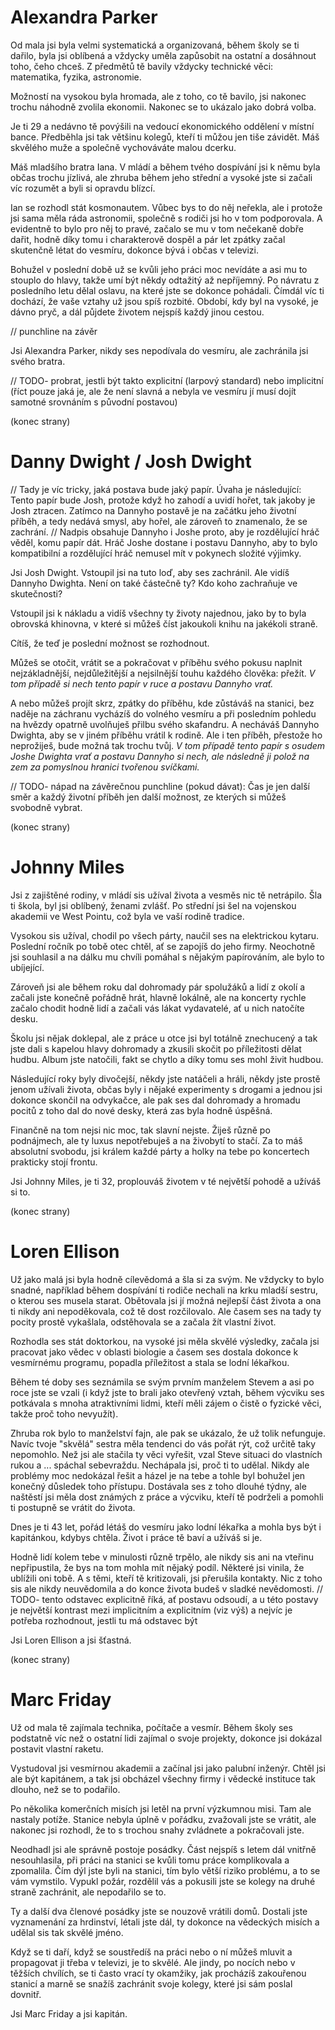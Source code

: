# Alexandra Parker

Od mala jsi byla velmi systematická a organizovaná, během školy se ti dařilo, byla jsi oblíbená a vždycky uměla zapůsobit na ostatní a dosáhnout toho, čeho chceš. Z předmětů tě bavily vždycky technické věci: matematika, fyzika, astronomie.

Možností na vysokou byla hromada, ale z toho, co tě bavilo, jsi nakonec trochu náhodně zvolila ekonomii. Nakonec se to ukázalo jako dobrá volba.

Je ti 29 a nedávno tě povýšili na vedoucí ekonomického oddělení v místní bance. Předběhla jsi tak většinu kolegů, kteří ti můžou jen tiše závidět. Máš skvělého muže a společně vychováváte malou dcerku.

Máš mladšího bratra Iana. V mládí a během tvého dospívání jsi k němu byla občas trochu jízlivá, ale zhruba během jeho střední a vysoké jste si začali víc rozumět a byli si opravdu blízcí.

Ian se rozhodl stát kosmonautem. Vůbec bys to do něj neřekla, ale i protože jsi sama měla ráda astronomii, společně s rodiči jsi ho v tom podporovala. A evidentně to bylo pro něj to pravé, začalo se mu v tom nečekaně dobře dařit, hodně díky tomu i charakterově dospěl a pár let zpátky začal skutenčně létat do vesmíru, dokonce bývá i občas v televizi.

Bohužel v poslední době už se kvůli jeho práci moc nevídáte a asi mu to stouplo do hlavy, takže umí být někdy odtažitý až nepříjemný. Po návratu z posledního letu dělal oslavu, na které jste se dokonce pohádali. Čímdál víc ti dochází, že vaše vztahy už jsou spíš rozbité. Období, kdy byl na vysoké, je dávno pryč, a dál půjdete životem nejspíš každý jinou cestou.

// punchline na závěr

Jsi Alexandra Parker, nikdy ses nepodívala do vesmíru, ale zachránila jsi svého bratra.

// TODO- probrat, jestli být takto explicitní (larpový standard) nebo implicitní (říct pouze jaká je, ale že není slavná a nebyla ve vesmíru jí musí dojít samotné srovnáním s původní postavou)

(konec strany)

# Danny Dwight / Josh Dwight

// Tady je víc tricky, jaká postava bude jaký papír. Úvaha je následující: Tento papír bude Josh, protože když ho zahodí a uvidí hořet, tak jakoby je Josh ztracen. Zatímco na Dannyho postavě je na začátku jeho životní příběh, a tedy nedává smysl, aby hořel, ale zároveň to znamenalo, že se zachrání.
// Nadpis obsahuje Dannyho i Joshe proto, aby je rozdělující hráč věděl, komu papír dát. Hráč Joshe dostane i postavu Dannyho, aby to bylo kompatibilní a rozdělující hráč nemusel mít v pokynech složité výjimky.

Jsi Josh Dwight. Vstoupil jsi na tuto loď, aby ses zachránil. Ale vidíš Dannyho Dwighta. Není on také částečně ty? Kdo koho zachraňuje ve skutečnosti?

Vstoupil jsi k nákladu a vidíš všechny ty životy najednou, jako by to byla obrovská khinovna, v které si můžeš číst jakoukoli knihu na jakékoli straně.

Cítíš, že teď je poslední možnost se rozhodnout.

Můžeš se otočit, vrátit se a pokračovat v příběhu svého pokusu naplnit nejzákladnější, nejdůležitější a nejsilnější touhu každého člověka: přežít. _V tom případě si nech tento papír v ruce a postavu Dannyho vrať._

A nebo můžeš projít skrz, zpátky do příběhu, kde zůstáváš na stanici, bez naděje na záchranu vycházíš do volného vesmíru a při posledním pohledu na hvězdy opatrně uvolňuješ přilbu svého skafandru. A necháváš Dannyho Dwighta,  aby se v jiném příběhu vrátil k rodině. Ale i ten příběh, přestože ho neprožiješ, bude možná tak trochu tvůj. _V tom případě tento papír s osudem Joshe Dwighta vrať a postavu Dannyho si nech, ale následně ji polož na zem za pomyslnou hranici tvořenou svíčkami._

// TODO- nápad na závěrečnou punchline (pokud dávat): Čas je jen další směr a každý životní příběh jen další možnost, ze kterých si můžeš svobodně vybrat.

(konec strany)

# Johnny Miles

Jsi z zajištěné rodiny, v mládí sis užíval života a vesměs nic tě netrápilo. Šla ti škola, byl jsi oblíbený, ženami zvlášť. Po střední jsi šel na vojenskou akademii ve West Pointu, což byla ve vaší rodině tradice.

Vysokou sis užíval, chodil po všech párty, naučil ses na elektrickou kytaru. Poslední ročník po tobě otec chtěl, ať se zapojíš do jeho firmy. Neochotně jsi souhlasil a na dálku mu chvíli pomáhal s nějakým papírováním, ale bylo to ubíjející.

Zároveň jsi ale během roku dal dohromady pár spolužáků a lidí z okolí a začali jste konečně pořádně hrát, hlavně lokálně, ale na koncerty rychle začalo chodit hodně lidí a začali vás lákat vydavatelé, ať u nich natočíte desku.

Školu jsi nějak doklepal, ale z práce u otce jsi byl totálně znechucený a tak jste dali s kapelou hlavy dohromady a zkusili skočit po příležitosti dělat hudbu. Album jste natočili, fakt se chytlo a díky tomu ses mohl živit hudbou.

Následující roky byly divočejší, někdy jste natáčeli a hráli, někdy jste prostě jenom užívali života, občas byly i nějaké experimenty s drogami a jednou jsi dokonce skončil na odvykačce, ale pak ses dal dohromady a hromadu pocitů z toho dal do nové desky, která zas byla hodně úspěšná.

Finančně na tom nejsi nic moc, tak slavní nejste. Žiješ různě po podnájmech, ale ty luxus nepotřebuješ a na živobytí to stačí. Za to máš absolutní svobodu, jsi králem každé párty a holky na tebe po koncertech prakticky stojí frontu.

Jsi Johnny Miles, je ti 32, proplouváš životem v té největší pohodě a užíváš si to.

(konec strany)

# Loren Ellison

Už jako malá jsi byla hodně cílevědomá a šla si za svým. Ne vždycky to bylo snadné, například během dospívání ti rodiče nechali na krku mladší sestru, o kterou ses musela starat. Obětovala jsi jí možná nejlepší část života a ona ti nikdy ani nepoděkovala, což tě dost rozčilovalo. Ale časem ses na tady ty pocity prostě vykašlala, odstěhovala se a začala žít vlastní život.

Rozhodla ses stát doktorkou, na vysoké jsi měla skvělé výsledky, začala jsi pracovat jako vědec v oblasti biologie a časem ses dostala dokonce k vesmírnému programu, popadla příležitost a stala se lodní lékařkou.

Během té doby ses seznámila se svým prvním manželem Stevem a asi po roce jste se vzali (i když jste to brali jako otevřený vztah, během výcviku ses potkávala s mnoha atraktivními lidmi, kteří měli zájem o čistě o fyzické věci, takže proč toho nevyužít).

Zhruba rok bylo to manželství fajn, ale pak se ukázalo, že už tolik nefunguje. Navíc tvoje "skvělá" sestra měla tendenci do vás pořát rýt, což určitě taky nepomohlo. Než jsi ale stačila ty věci vyřešit, vzal Steve situaci do vlastních rukou a ... spáchal sebevraždu. Nechápala jsi, proč ti to udělal. Nikdy ale problémy moc nedokázal řešit a házel je na tebe a tohle byl bohužel jen konečný důsledek toho přístupu. Dostávala ses z toho dlouhé týdny, ale naštěstí jsi měla dost známých z práce a výcviku, kteří tě podrželi a pomohli ti postupně se vrátit do života.

Dnes je ti 43 let, pořád létáš do vesmíru jako lodní lékařka a mohla bys být i kapitánkou, kdybys chtěla. Život i práce tě baví a užíváš si je.

Hodně lidí kolem tebe v minulosti různě trpělo, ale nikdy sis ani na vteřinu nepřipustila, že bys na tom mohla mít nějaký podíl. Některé jsi vinila, že ublížili oni tobě. A s těmi, kteří tě kritizovali, jsi přerušila kontakty. Nic z toho sis ale nikdy neuvědomila a do konce života budeš v sladké nevědomosti. // TODO- tento odstavec explicitně říká, ať postavu odsoudí, a u této postavy je největší kontrast mezi implicitním a explicitním (viz výš) a nejvíc je potřeba rozhodnout, jestli tu má odstavec být

Jsi Loren Ellison a jsi šťastná.

(konec strany)

# Marc Friday

Už od mala tě zajímala technika, počítače a vesmír. Během školy ses podstatně víc než o ostatní lidi zajímal o svoje projekty, dokonce jsi dokázal postavit vlastní raketu.

Vystudoval jsi vesmírnou akademii a začínal jsi jako palubní inženýr. Chtěl jsi ale být kapitánem, a tak jsi obcházel všechny firmy i vědecké instituce tak dlouho, než se to podařilo.

Po několika komerčních misích jsi letěl na první výzkumnou misi. Tam ale nastaly potíže. Stanice nebyla úplně v pořádku, zvažovali jste se vrátit, ale nakonec jsi rozhodl, že to s trochou snahy zvládnete a pokračovali jste.

Neodhadl jsi ale správně postoje posádky. Část nejspíš s letem dál vnitřně nesouhlasila, při práci na stanici se kvůli tomu práce komplikovala a zpomalila. Čím dýl jste byli na stanici, tím bylo větší riziko problému, a to se vám vymstilo. Vypukl požár, rozdělil vás a pokusili jste se kolegy na druhé straně zachránit, ale nepodařilo se to.

Ty a další dva členové posádky jste se nouzově vrátili domů. Dostali jste vyznamenání za hrdinství, létali jste dál, ty dokonce na vědeckých misích a udělal sis tak skvělé jméno.

Když se ti daří, když se soustředíš na práci nebo o ní můžeš mluvit a propagovat ji třeba v televizi, je to skvělé. Ale jindy, po nocích nebo v těžších chvílích, se ti často vrací ty okamžiky, jak procházíš zakouřenou stanicí a marně se snažíš zachránit svoje kolegy, které jsi sám poslal dovnitř.

Jsi Marc Friday a jsi kapitán.
